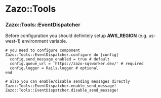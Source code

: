 # Zazo::Tools

### Zazo::Tools::EventDispatcher

Before configuration you should definitely setup **AWS_REGION** (e.g. us-west-1) environment variable.

```
# you need to configure component
Zazo::Tools::EventDispatcher.configure do |config|
  config.send_message_enabled = true # default
  config.queue_url = 'https://zazo-sqsworker.dev/' # required
  config.logger = Rails.logger # optional 
end

# also you can enable/disable sending messages directly
Zazo::Tools::EventDispatcher.enable_send_message!
Zazo::Tools::EventDispatcher.disable_send_message!
```

